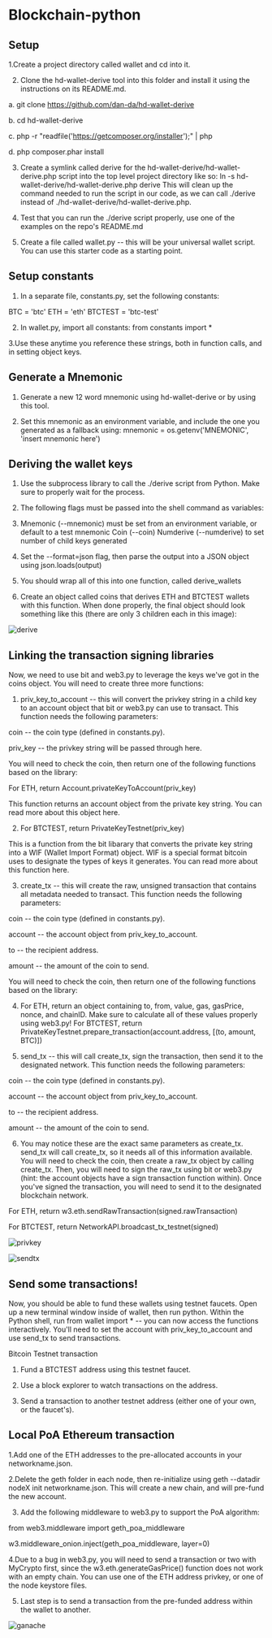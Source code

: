 # Blockchain-python

## Setup


1.Create a project directory called wallet and cd into it.


2. Clone the hd-wallet-derive tool into this folder and install it using the instructions on its README.md.

 a. git clone https://github.com/dan-da/hd-wallet-derive
 
 b. cd hd-wallet-derive
 
 c. php -r "readfile('https://getcomposer.org/installer');" | php
 
 d. php composer.phar install



3. Create a symlink called derive for the hd-wallet-derive/hd-wallet-derive.php script into the top level project
directory like so: ln -s hd-wallet-derive/hd-wallet-derive.php derive
This will clean up the command needed to run the script in our code, as we can call ./derive
instead of ./hd-wallet-derive/hd-wallet-derive.php.


4. Test that you can run the ./derive script properly, use one of the examples on the repo's README.md


5. Create a file called wallet.py -- this will be your universal wallet script. You can use this starter code as a starting point.





## Setup constants


1. In a separate file, constants.py, set the following constants:

BTC = 'btc'
ETH = 'eth'
BTCTEST = 'btc-test'



2. In wallet.py, import all constants: from constants import *


3.Use these anytime you reference these strings, both in function calls, and in setting object keys.




## Generate a Mnemonic


1. Generate a new 12 word mnemonic using hd-wallet-derive or by using this tool.


2. Set this mnemonic as an environment variable, and include the one you generated as a fallback using:
mnemonic = os.getenv('MNEMONIC', 'insert mnemonic here')


## Deriving the wallet keys


1. Use the subprocess library to call the ./derive script from Python. Make sure to properly wait for the process.


2. The following flags must be passed into the shell command as variables:

3. Mnemonic (--mnemonic) must be set from an environment variable, or default to a test mnemonic
Coin (--coin)
Numderive (--numderive) to set number of child keys generated



4. Set the --format=json flag, then parse the output into a JSON object using json.loads(output)


5. You should wrap all of this into one function, called derive_wallets


6. Create an object called coins that derives ETH and BTCTEST wallets with this function.
When done properly, the final object should look something like this (there are only 3 children each in this image):


![derive](screenshots/derive-function.png)


## Linking the transaction signing libraries

Now, we need to use bit and web3.py to leverage the keys we've got in the coins object.
You will need to create three more functions:


1. priv_key_to_account -- this will convert the privkey string in a child key to an account object
that bit or web3.py can use to transact.
This function needs the following parameters:


coin -- the coin type (defined in constants.py).

priv_key -- the privkey string will be passed through here.

You will need to check the coin, then return one of the following functions based on the library:

For ETH, return Account.privateKeyToAccount(priv_key)

This function returns an account object from the private key string. You can read more about this object here.


2. For BTCTEST, return PrivateKeyTestnet(priv_key)

This is a function from the bit libarary that converts the private key string into a WIF (Wallet Import Format) object. WIF is a special format bitcoin uses to designate the types of keys it generates.
You can read more about this function here.





3. create_tx -- this will create the raw, unsigned transaction that contains all metadata needed to transact.
This function needs the following parameters:


coin -- the coin type (defined in constants.py).

account -- the account object from priv_key_to_account.

to -- the recipient address.

amount -- the amount of the coin to send.

You will need to check the coin, then return one of the following functions based on the library:

4. For ETH, return an object containing to, from, value, gas, gasPrice, nonce, and chainID.
Make sure to calculate all of these values properly using web3.py!
For BTCTEST, return PrivateKeyTestnet.prepare_transaction(account.address, [(to, amount, BTC)])




5. send_tx -- this will call create_tx, sign the transaction, then send it to the designated network.
This function needs the following parameters:


coin -- the coin type (defined in constants.py).

account -- the account object from priv_key_to_account.

to -- the recipient address.

amount -- the amount of the coin to send.

6. You may notice these are the exact same parameters as create_tx. send_tx will call create_tx, so it needs
all of this information available.
You will need to check the coin, then create a raw_tx object by calling create_tx. Then, you will need to sign
the raw_tx using bit or web3.py (hint: the account objects have a sign transaction function within).
Once you've signed the transaction, you will need to send it to the designated blockchain network.

For ETH, return w3.eth.sendRawTransaction(signed.rawTransaction)

For BTCTEST, return NetworkAPI.broadcast_tx_testnet(signed)

![privkey](screenshots/privkey-function.png)

![sendtx](screenshots/sendtx-function.png)

## Send some transactions!
Now, you should be able to fund these wallets using testnet faucets. Open up a new terminal window inside of wallet,
then run python. Within the Python shell, run from wallet import * -- you can now access the functions interactively.
You'll need to set the account with  priv_key_to_account and use send_tx to send transactions.

Bitcoin Testnet transaction


1. Fund a BTCTEST address using this testnet faucet.


2. Use a block explorer to watch transactions on the address.


3. Send a transaction to another testnet address (either one of your own, or the faucet's).




## Local PoA Ethereum transaction


1.Add one of the ETH addresses to the pre-allocated accounts in your networkname.json.


2.Delete the geth folder in each node, then re-initialize using geth --datadir nodeX init networkname.json.
This will create a new chain, and will pre-fund the new account.


3. Add the following middleware
to web3.py to support the PoA algorithm:


from web3.middleware import geth_poa_middleware

w3.middleware_onion.inject(geth_poa_middleware, layer=0)


4.Due to a bug in web3.py, you will need to send a transaction or two with MyCrypto first, since the
w3.eth.generateGasPrice() function does not work with an empty chain. You can use one of the ETH address privkey,
or one of the node keystore files.


5. Last step is to send a transaction from the pre-funded address within the wallet to another.

![ganache](screenshots/transaction.PNG)














